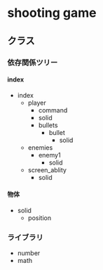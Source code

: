 # shooting game
## クラス
### 依存関係ツリー

#### index
- index
  - player
    - command
    - solid
    - bullets
      - bullet
        - solid
  - enemies
    - enemy1
      - solid
  - screen_ablity
    - solid

#### 物体
- solid
  - position

### ライブラリ
- number
- math
